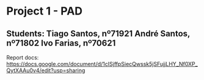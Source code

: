 # Project 1 - PAD

Students:
Tiago Santos, nº71921
André Santos, nº71802
Ivo Farias, nº70621
---
Report docs:
https://docs.google.com/document/d/1cISjffpSiecQwssk5jSFujjLHY_Nf0XP_QytXAAu0v4/edit?usp=sharing
